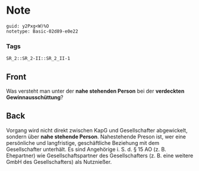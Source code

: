 # Note
```
guid: y2Pxg<W)%O
notetype: Basic-02d89-e0e22
```

### Tags
```
SR_2::SR_2-II::SR_2_II-1
```

## Front
Was versteht man unter der <b>nahe stehenden Person</b> bei der
<b>verdeckten Gewinnausschüttung</b>?

## Back
Vorgang wird nicht direkt zwischen KapG und Gesellschafter
abgewickelt, sondern über <b>nahe stehende Person</b>. Nahestehende
Preson ist, wer eine persönliche und langfristige, geschäftliche
Beziehung mit dem Gesellschafter unterhält. Es sind Angehörige i.
S. d. § 15 AO (z. B. Ehepartner) wie Gesellschaftspartner des
Gesellschafters (z. B. eine weitere GmbH des Gesellschafters) als
Nutznießer.

